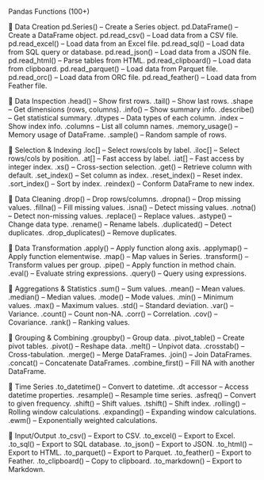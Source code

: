 Pandas Functions (100+)

📌 Data Creation
pd.Series() – Create a Series object.
pd.DataFrame() – Create a DataFrame object.
pd.read_csv() – Load data from a CSV file.
pd.read_excel() – Load data from an Excel file.
pd.read_sql() – Load data from SQL query or database.
pd.read_json() – Load data from a JSON file.
pd.read_html() – Parse tables from HTML.
pd.read_clipboard() – Load data from clipboard.
pd.read_parquet() – Load data from Parquet file.
pd.read_orc() – Load data from ORC file.
pd.read_feather() – Load data from Feather file.

📌 Data Inspection
.head() – Show first rows.
.tail() – Show last rows.
.shape – Get dimensions (rows, columns).
.info() – Show summary info.
.describe() – Get statistical summary.
.dtypes – Data types of each column.
.index – Show index info.
.columns – List all column names.
.memory_usage() – Memory usage of DataFrame.
.sample() – Random sample of rows.

📌 Selection & Indexing
.loc[] – Select rows/cols by label.
.iloc[] – Select rows/cols by position.
.at[] – Fast access by label.
.iat[] – Fast access by integer index.
.xs() – Cross-section selection.
.get() – Retrieve column with default.
.set_index() – Set column as index.
.reset_index() – Reset index.
.sort_index() – Sort by index.
.reindex() – Conform DataFrame to new index.

📌 Data Cleaning
.drop() – Drop rows/columns.
.dropna() – Drop missing values.
.fillna() – Fill missing values.
.isna() – Detect missing values.
.notna() – Detect non-missing values.
.replace() – Replace values.
.astype() – Change data type.
.rename() – Rename labels.
.duplicated() – Detect duplicates.
.drop_duplicates() – Remove duplicates.

📌 Data Transformation
.apply() – Apply function along axis.
.applymap() – Apply function elementwise.
.map() – Map values in Series.
.transform() – Transform values per group.
.pipe() – Apply function in method chain.
.eval() – Evaluate string expressions.
.query() – Query using expressions.

📌 Aggregations & Statistics
.sum() – Sum values.
.mean() – Mean values.
.median() – Median values.
.mode() – Mode values.
.min() – Minimum values.
.max() – Maximum values.
.std() – Standard deviation.
.var() – Variance.
.count() – Count non-NA.
.corr() – Correlation.
.cov() – Covariance.
.rank() – Ranking values.

📌 Grouping & Combining
.groupby() – Group data.
.pivot_table() – Create pivot tables.
.pivot() – Reshape data.
.melt() – Unpivot data.
.crosstab() – Cross-tabulation.
.merge() – Merge DataFrames.
.join() – Join DataFrames.
.concat() – Concatenate DataFrames.
.combine_first() – Fill NA with another DataFrame.

📌 Time Series
.to_datetime() – Convert to datetime.
.dt accessor – Access datetime properties.
.resample() – Resample time series.
.asfreq() – Convert to given frequency.
.shift() – Shift values.
.tshift() – Shift index.
.rolling() – Rolling window calculations.
.expanding() – Expanding window calculations.
.ewm() – Exponentially weighted calculations.

📌 Input/Output
.to_csv() – Export to CSV.
.to_excel() – Export to Excel.
.to_sql() – Export to SQL database.
.to_json() – Export to JSON.
.to_html() – Export to HTML.
.to_parquet() – Export to Parquet.
.to_feather() – Export to Feather.
.to_clipboard() – Copy to clipboard.
.to_markdown() – Export to Markdown.